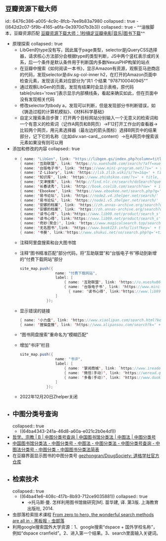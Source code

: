 ## 豆瓣资源下载大师
id:: 6476c386-a005-4c9c-8fcb-7ee9b83a7980
collapsed:: true
	- ((642d2c07-5f9b-4165-a6fa-0e3970d7b3b3))
	  collapsed:: true
		- ^^油猴脚本，豆瓣资源匹配 [豆瓣资源下载大师：1秒搞定豆瓣电影|音乐|图书下载](https://greasyfork.org/zh-CN/scripts/329484-%E8%B1%86%E7%93%A3%E8%B5%84%E6%BA%90%E4%B8%8B%E8%BD%BD%E5%A4%A7%E5%B8%88-1%E7%A7%92%E6%90%9E%E5%AE%9A%E8%B1%86%E7%93%A3%E7%94%B5%E5%BD%B1-%E9%9F%B3%E4%B9%90-%E5%9B%BE%E4%B9%A6%E4%B8%8B%E8%BD%BD)^^
- 原理探索
  collapsed:: true
	- LibGen的type没有写，因此属于page类型，selector是jQueryCSS选择器，请求核心方法部分会根据type的类型判断，JS中两个竖杠表示或的关系，后一个条件是默认条件用于判断国内多数NexusPHP构架的站点
	- 在豆瓣中搜索《如何阅读一本书》，显示Amazon有资源，观察亚马逊商店的代码，发现selector是div.sg-col-inner h2，在打开的Amazon页面中检查元素，发现该元素对应部分为“共1 个结果 "9787100040945"”
	- 通过观察LibGen的页面，发现有结果时会显示表格，原代码table[rules='rows']表示显示内部横线条，看起来确实如此，但在页面中没有发现相关代码
	- 修改selector为tbody a，发现可以判断，但是发现部分书判断错误，如《铸造过程的计算机模拟》、《材料科学基础》
	- 自定义搜索条目步骤：打开两个目标网站分别输入一个无意义的检索词和一个有意义的检索词（记作A网页和B网页）->F12打开工作台的查看器->比较两个网页，用元素选择器（最左边的箭头图标）选择B网页中的结果部分，记下它的名称（比如div.van-card__content）->在A网页中搜索该元素如果没有则可以用
- 添加和修改的内容
  collapsed:: true
	- ```java
	  { name: "LibGen", link: "https://libgen.gs/index.php?column=title&req=" + isbn, selector: 'table#tablelibgen.table.table-striped tbody tr td a' },
	  { name: '互助联盟', link: 'https://u.xueshu86.com/search/?aff=xueshu863&q='+title+'&f=_all&s=relevance', selector: 'div.col-xs-6.col-sm-4.col-md-3' },
	  { name: '台版电子书', link: 'https://www.mini-program.net/?s=' + title, selector: 'article.search-post' },
	  { name: 'Z-Libary', link: 'https://lib.zlib.wiki/s/?e=1&q=' + title, selector: '#searchResultBox div.authors' },
	  { name: '知识库', link: 'https://www.zhishikoo.com/?s=' + title, selector: 'div.post.grid' },
	  { name: '文津搜索', link: 'http://find.nlc.cn/search/doSearch?query=' + title + '&secQuery=&actualQuery=' + title + '%20mediatype%3A(0%20OR%201%20OR%202)%20&searchType=2&docType=%E5%9B%BE%E4%B9%A6&mediaTypes=0,1,2&isGroup=isGroup&targetFieldLog=%E5%85%A8%E9%83%A8%E5%AD%97%E6%AE%B5&orderBy=RELATIVE', selector:'div.book_name'},
	  { name: '长春读秀', link: 'http://book.ccelib.com/search?sw=' + isbn + '&allsw=&bCon=&ecode=utf-8&channel=search&Field=all', selector:'div.books'}
	  { name: 'Ebookee', link: 'https://www.ebookee.net/search.php?q=' + ywm + '&sa=Search', selector:'div#booklist' },
	  { name: '易书论坛', link: 'https://node2.v4.zhelper.net/search/' + title, selector: 'h4.mr-auto'},
	  { name: '易书论坛', link: 'https://node1.v5.zhelper.net/search/' + title, selector: 'div.ms-2.align-items-start'}
	  { name: '安娜的档案', link: 'https://zh.annas-archive.org/search?q=' + ywm, selector: 'div.text-gray-500'},
	  { name: '安娜的档案', link: 'https://zh.annas-archive.org/search?q=' + title, selector: 'div.text-gray-500'},
	  { name: '读书心得', link:'https://www.lib99.net/product/search_s'+ title +'.html', selector:`li.l3 > a:contains(${title})`},
	  { name: '读书心得', link:'https://www.lib99.net/product/search_s'+ ywm +'.html', selector:`li.l3 > a:contains(${ywm})`},
	  { name: '奇妙(聚合)', link: 'https://www.magicalsearch.top/search?word=' + title + '&cpage=first&m=2', selector:''},
	  { name: '无名图书',link: 'https://www.book123.info/list?key=' + title, selector: 'div.list_bookItem__yQCTQ'},
	  { name: '书葵', link:'https://www.shukui.net/so/search.php?q='+title, selector: 'div.cate-info h2'},
	  ```
	- 注释阿里盘搜索和台大图书馆
	- 注释“图书精准匹配”部分代码，将“互助联盟”和“台版电子书”移动到新增的“付费下载网站”部分
	  
	  ```java
	  site_map.push({
	                  name: "付费下载网站",
	                  label: [
	                      { name: '互助联盟', link: 'https://u.xueshu86.com/search/?aff=xueshu863&q='+title+'&f=_all&s=relevance', selector: 'div.col-xs-6.col-sm-4.col-md-3' },
	                      { name: '台版电子书', link: 'https://www.mini-program.net/?s=' + title, selector: 'article.search-post' },
	                    	{ name: '读书心得', link:'https://www.lib99.net/product/search_s'+ title +'.html', selector:`li.l3 > a:contains(${title})`},
	                  ]
	              });
	  ```
	- 显示错误的链接
	  
	  ```java
	  { name: '小力盘', link: 'https://www.xiaolipan.com/search.html?keyword=' + title, selector: `h3.article-title > a:contains(${title})` },
	  { name: '狸猫盘搜', link: 'https://www.alipansou.com/search?k=' + title, selector: 'div.van-card' },
	  ```
	- “图书网盘搜索”重命名为“模糊匹配”
	- 增加“书评”栏目
	  
	  ```java
	  site_map.push({
	                  name: "书评",
	                  label: [
	                      { name: '掌阅商城', link: `https://www.ireader.com.cn/index.php?ca=search.index&keyword=${title}${writer}`, selector: 'div.bookMess.fr p.brief'},
	                      { name: '微信(手动)', link: 'https://weread.qq.com/#search', selector: 'div.van-card'},
	                      { name: '多看(手动)', link: 'https://www.duokan.com/pc/search-result', selector: 'div.van-card'}
	                  ]
	              });
	  ```
	- 2022年12月20日Zhelper关闭
- ## 中图分类号查询
  collapsed:: true
	- ((64ba4343-241a-46d8-a60a-e021c2b0e4d1))
- [哲学、宗教 | B | 中图分类号查询 | 中国图书馆分类法 | 中图法 | 中图分类号](https://www.clcindex.com/category/B/)
- [中国图书馆分类法 - 中图分类号 - 中图法 - 中图分类法 - 中图分类号查询 - 中图法分类号 - 中图分类 - 中国图书分类法简表](http://www.ztflh.com/)
- 在豆瓣界面显示图书的中图分类号 [gezhongran/DougSociety: 道格学社官方仓库](https://github.com/gezhongran/DougSociety)
- ## 检索技术
  collapsed:: true
	- ((64ba41e6-408c-417b-8b93-712ce9035881))
	  collapsed:: true
		- ->托马斯·曼. 怎样利用图书馆做研究[M]. 苗华建, 译. 第3版. 上海教育出版社, 2014.
- 虫部落检索技术课程 [From zero to hero, the wonderful search methods are all in - 黑板报 - 虫部落](https://www.chongbuluo.com/thread-4940-1-1.html)
- 利用google搜索国外大学资源：1、google搜索“dspace + 国外学校名称”，例如“dspace cranfield”。2、进入第一个结果。3、search里面输入关键词。